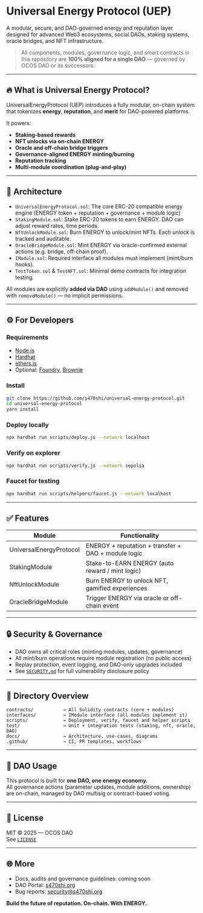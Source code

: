 # Universal Energy Protocol (UEP)

A modular, secure, and DAO-governed energy and reputation layer designed for advanced Web3 ecosystems, social DAOs, staking systems, oracle bridges, and NFT infrastructure.

> All components, modules, governance logic, and smart contracts in this repository are **100% aligned for a single DAO** — governed by OCOS DAO or its successors.

---

## 🔥 What is Universal Energy Protocol?

UniversalEnergyProtocol (UEP) introduces a fully modular, on-chain system that tokenizes **energy**, **reputation**, and **merit** for DAO-powered platforms.

It powers:
- **Staking-based rewards**
- **NFT unlocks via on-chain ENERGY**
- **Oracle and off-chain bridge triggers**
- **Governance-aligned ENERGY minting/burning**
- **Reputation tracking**
- **Multi-module coordination (plug-and-play)**

---

## 🧱 Architecture

- `UniversalEnergyProtocol.sol`: The core ERC-20 compatible energy engine (ENERGY token + reputation + governance + module logic)
- `StakingModule.sol`: Stake ERC-20 tokens to earn ENERGY. DAO can adjust reward rates, time periods.
- `NftUnlockModule.sol`: Burn ENERGY to unlock/mint NFTs. Each unlock is tracked and auditable.
- `OracleBridgeModule.sol`: Mint ENERGY via oracle-confirmed external actions (e.g. bridge, off-chain proof).
- `IModule.sol`: Required interface all modules must implement (mint/burn hooks).
- `TestToken.sol` & `TestNFT.sol`: Minimal demo contracts for integration testing.

All modules are explicitly **added via DAO** using `addModule()` and removed with `removeModule()` — no implicit permissions.

---

## ⚙️ For Developers

### Requirements
- [Node.js](https://nodejs.org/)
- [Hardhat](https://hardhat.org/)
- [ethers.js](https://docs.ethers.org/)
- Optional: [Foundry](https://book.getfoundry.sh/), [Brownie](https://eth-brownie.readthedocs.io/)

### Install

```bash
git clone https://github.com/s470shi/universal-energy-protocol.git
cd universal-energy-protocol
yarn install
```

### Deploy locally
```bash
npx hardhat run scripts/deploy.js --network localhost
```

### Verify on explorer
```bash
npx hardhat run scripts/verify.js --network sepolia
```

### Faucet for testing
```bash
npx hardhat run scripts/helpers/faucet.js --network localhost
```

---

## ✅ Features

| Module                | Functionality                                        |
|-----------------------|------------------------------------------------------|
| UniversalEnergyProtocol | ENERGY + reputation + transfer + DAO + module logic |
| StakingModule         | Stake-to-EARN ENERGY (auto reward / mint logic)     |
| NftUnlockModule       | Burn ENERGY to unlock NFT, gamified experiences     |
| OracleBridgeModule    | Trigger ENERGY via oracle or off-chain event        |

---

## 🔒 Security & Governance

- DAO owns all critical roles (minting modules, updates, governance)
- All mint/burn operations require module registration (no public access)
- Replay protection, event logging, and DAO-only upgrades included
- See [`SECURITY.md`](SECURITY.md) for full vulnerability disclosure policy

---

## 📁 Directory Overview

```
contracts/           → All Solidity contracts (core + modules)
interfaces/          → IModule interface (all modules implement it)
scripts/             → Deployment, verify, faucet and helper scripts
test/                → Unit + integration tests (staking, nft, oracle, DAO)
docs/                → Architecture, use-cases, diagrams
.github/             → CI, PR templates, workflows
```

---

## 🧠 DAO Usage

This protocol is built for **one DAO, one energy economy.**  
All governance actions (parameter updates, module additions, ownership) are on-chain, managed by DAO multisig or contract-based voting.

---

## 🪪 License

MIT © 2025 — OCOS DAO  
See [`LICENSE`](LICENSE)

---

## 🌐 More

- Docs, audits and governance guidelines: coming soon
- DAO Portal: [s470shi.org](https://s470shi.org)
- Bug reports: [security@s470shi.org](mailto:security@s470shi.org)

**Build the future of reputation. On-chain. With ENERGY.**
